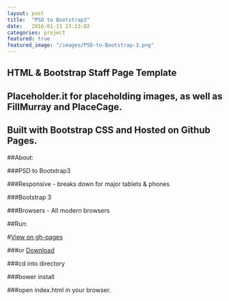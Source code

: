 ```yaml
---
layout: post
title:  "PSD to Bootstrap3"
date:   2016-01-11 23:13:02
categories: project
featured: true
featured_image: "/images/PSD-to-Bootstrap-3.png"
---
```


## HTML & Bootstrap Staff Page Template

## Placeholder.it for placeholding images, as well as FillMurray and PlaceCage.

## Built with Bootstrap CSS and Hosted on Github Pages.

##About:

###PSD to Bootstrap3

###Responsive - breaks down for major tablets & phones

###Bootstrap 3

###Browsers - All modern browsers

##Run:

#[View on gh-pages](http://jaroot32.github.io/MechanixSite/)

###or [Download](https://github.com/jaroot32/MechanixSite)

###cd into directory

###bower install

###open index.html in your browser.